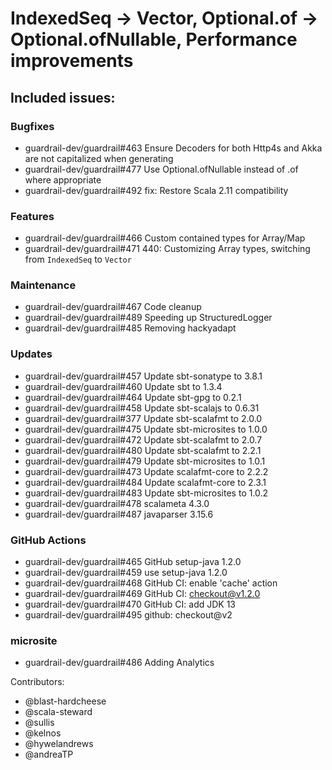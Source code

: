IndexedSeq -> Vector, Optional.of -> Optional.ofNullable, Performance improvements
====

## Included issues:

### Bugfixes
- guardrail-dev/guardrail#463 Ensure Decoders for both Http4s and Akka are not capitalized when generating
- guardrail-dev/guardrail#477 Use Optional.ofNullable instead of .of where appropriate
- guardrail-dev/guardrail#492 fix: Restore Scala 2.11 compatibility

### Features
- guardrail-dev/guardrail#466 Custom contained types for Array/Map
- guardrail-dev/guardrail#471 440: Customizing Array types, switching from `IndexedSeq` to `Vector`

### Maintenance
- guardrail-dev/guardrail#467 Code cleanup
- guardrail-dev/guardrail#489 Speeding up StructuredLogger
- guardrail-dev/guardrail#485 Removing hackyadapt

### Updates
- guardrail-dev/guardrail#457 Update sbt-sonatype to 3.8.1
- guardrail-dev/guardrail#460 Update sbt to 1.3.4
- guardrail-dev/guardrail#464 Update sbt-gpg to 0.2.1
- guardrail-dev/guardrail#458 Update sbt-scalajs to 0.6.31
- guardrail-dev/guardrail#377 Update sbt-scalafmt to 2.0.0
- guardrail-dev/guardrail#475 Update sbt-microsites to 1.0.0
- guardrail-dev/guardrail#472 Update sbt-scalafmt to 2.0.7
- guardrail-dev/guardrail#480 Update sbt-scalafmt to 2.2.1
- guardrail-dev/guardrail#479 Update sbt-microsites to 1.0.1
- guardrail-dev/guardrail#473 Update scalafmt-core to 2.2.2
- guardrail-dev/guardrail#484 Update scalafmt-core to 2.3.1
- guardrail-dev/guardrail#483 Update sbt-microsites to 1.0.2
- guardrail-dev/guardrail#478 scalameta 4.3.0
- guardrail-dev/guardrail#487 javaparser 3.15.6

### GitHub Actions
- guardrail-dev/guardrail#465 GitHub setup-java 1.2.0
- guardrail-dev/guardrail#459 use setup-java 1.2.0
- guardrail-dev/guardrail#468 GitHub CI: enable 'cache' action
- guardrail-dev/guardrail#469 GitHub CI:  checkout@v1.2.0
- guardrail-dev/guardrail#470 GitHub CI: add JDK 13
- guardrail-dev/guardrail#495 github: checkout@v2

### microsite
- guardrail-dev/guardrail#486 Adding Analytics

Contributors:
- @blast-hardcheese
- @scala-steward
- @sullis
- @kelnos
- @hywelandrews
- @andreaTP
